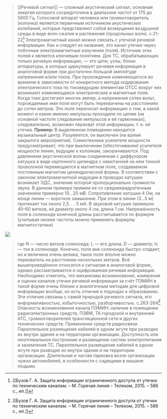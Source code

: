 >[[Речевой сигнал]] — сложный акустический сигнал, основная энергия которого сосредоточена в диапазоне частот от 175 до 5600 Гц.
>Голосовой аппарат человека или громкоговоритель (колонка) является первичным источником акустических колебаний, которые представляют собой возмущения воздушной среды в виде волн сжатия и растяжения (продольных волн). 
>с.21-22[^1] 
>Электромагнитный канал можно связать с утечкой речевой информации.
>Как и следует из названия, это канал утечки через побочные электромагнитные излучения (поля). Источник этих полей и является ключевым понятием. Для ТC, обрабатывающих только речевую информацию, — это цепи, узлы, блоки аппаратуры, в которых циркулирует речевая информация в аналоговой форме при достаточно большой амплитуде напряжения и/или токов. При прохождении изменяющегося во времени в зависимости от конкретного метода кодирования электрического тока по токоведущим элементам ОТСС вокруг них возникают изменяющиеся электрические и магнитные поля. Когда токи достигают многих ампер, а напряжения сотен вольт, порождаемые ими поля могут быть перехвачены на расстояниях до сотен метров. Это поле переносит информацию о том, в какой момент и какие именно импульсы проходили по цепям (на основной частоте следования импульсов и её гармониках), следовательно, возможен перехват этой информации, т. е. её утечка.
>**Пример:** В выделенном помещении находится музыкальный центр. Разумеется, он выключен (на время закрытого мероприятия). Схемотехника усилителя мощности предусматривает, что при выключении (обесточивании) усилителя мощности линии, ведущие к колонкам, закорачиваются. Под давлением акустической волны соединенная с диффузором катушка в виде картонного цилиндра с намотанной на нем тонкой проволокой перемещается в магнитном поле, создаваемом постоянным магнитом цилиндрической формы. В соответствии с законом электромагнитной индукции в проводах катушки возникает ЭДС, значение которой пропорционально громкости звука. В данном примере примем ее со среднеквадратичным значением примерно 10...20 мВ. Сопротивление катушки 4 Ом, на конце линии — короткое замыкание. При этом в линии (3...5 м) протекает ток около 2,5. . . 5 мА. В звуковой катушке примерно 40–60 витков, её диаметр около 4 см, длина 1 см.
>Напряжённость поля в соленоиде конечной длины рассчитывается по формуле (учитывая низкие частоты можно применить формулы магнитостатики)

![](file:///C:/Users/9875~1/AppData/Local/Temp/msohtmlclip1/01/clip_image002.png)

>где N — число витков соленоида; L — его длина; D — диаметр; Iс — ток в соленоиде.
>Конечно, поле вне соленоида быстро спадает, но и величина очень велика, такое поле вполне можно перехватить на расстоянии нескольких метров.
>Всё вышеприведённое относится к сигналам в аналоговой форме, однако рассматривается и оцифрованная речевая информация. Необходимо отметить, что механизмы возникновения, измерения и оценки каналов утечки речевой информации за счёт ПЭМИН в такой форме очень близки к аналогичным методам для цифровой информации вообще, но есть отличия в подходах к образованию. Эти отличия связаны с самой природой речевого сигнала, его информативностью, избыточностью, разборчивостью. 
>с.263-264[^1] 
>Опасность возникновения канала ПЭМИН: наличие в помещении радиоэлектронных средств, ПЭВМ, ТА городской и внутренней АТС, громкоговорителей трансляционной сети и других технических средств. Применение средств радиосвязи. Параллельное размещение кабелей в одном жгуте при разводке их внутри здания и на территории организации. Доступность или неоптимальное построение и размещение систем электропитания и заземления ТС. Параллельное размещение кабелей в одном жгуте при разводке их внутри здания и на территории организации. Длительная и частая парковка возле организации чужих автомобилей, в особенности с сидящими в машине людьми.

  [^1]:[[Бузов Г. А. Защита информации ограниченного доступа от утечки по техническим каналам. – М. Горячая линия – Телеком, 2015. – 586 с., ил.]] 
   